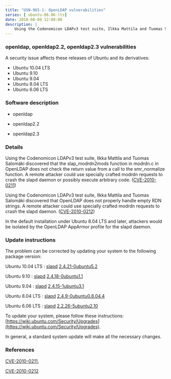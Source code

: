 ```yaml
---
title: "USN-965-1: OpenLDAP vulnerabilities"
series: [ ubuntu-06.06-lts]
date: 2010-08-09 12:00:00
description: |
    Using the Codenomicon LDAPv3 test suite, Ilkka Mattila and Tuomas Salomäki discovered that the slap_modrdn2mods function in modrdn.c in OpenLDAP does not check the return value from a call to the smr_normalize function. A remote attacker could use specially crafted modrdn requests to crash the slapd daemon or possibly execute arbitrary code. ([CVE-2010-0211](http://people.ubuntu.com/~ubuntu-security/cve/CVE-2010-0211))
--- 
```

 
### openldap, openldap2.2, openldap2.3 vulnerabilities

A security issue affects these releases of Ubuntu and its derivatives:

* Ubuntu 10.04 LTS
* Ubuntu 9.10
* Ubuntu 9.04
* Ubuntu 8.04 LTS
* Ubuntu 6.06 LTS

### Software description

* openldap 

* openldap2.2 

* openldap2.3 

### Details

Using the Codenomicon LDAPv3 test suite, Ilkka Mattila and Tuomas Salomäki discovered that the slap_modrdn2mods function in modrdn.c in OpenLDAP does not check the return value from a call to the smr_normalize function. A remote attacker could use specially crafted modrdn requests to crash the slapd daemon or possibly execute arbitrary code. ([CVE-2010-0211](http://people.ubuntu.com/~ubuntu-security/cve/CVE-2010-0211))

Using the Codenomicon LDAPv3 test suite, Ilkka Mattila and Tuomas Salomäki discovered that OpenLDAP does not properly handle empty RDN strings. A remote attacker could use specially crafted modrdn requests to crash the slapd daemon. ([CVE-2010-0212](http://people.ubuntu.com/~ubuntu-security/cve/CVE-2010-0212))

In the default installation under Ubuntu 8.04 LTS and later, attackers would be isolated by the OpenLDAP AppArmor profile for the slapd daemon. 

### Update instructions

The problem can be corrected by updating your system to the following package version:

Ubuntu 10.04 LTS
 : [slapd](https://launchpad.net/ubuntu/+source/openldap) <span> [2.4.21-0ubuntu5.2](https://launchpad.net/ubuntu/+source/openldap/2.4.21-0ubuntu5.2) </span> 

Ubuntu 9.10
 : [slapd](https://launchpad.net/ubuntu/+source/openldap) <span> [2.4.18-0ubuntu1.1](https://launchpad.net/ubuntu/+source/openldap/2.4.18-0ubuntu1.1) </span> 

Ubuntu 9.04
 : [slapd](https://launchpad.net/ubuntu/+source/openldap) <span> [2.4.15-1ubuntu3.1](https://launchpad.net/ubuntu/+source/openldap/2.4.15-1ubuntu3.1) </span> 

Ubuntu 8.04 LTS
 : [slapd](https://launchpad.net/ubuntu/+source/openldap2.3) <span> [2.4.9-0ubuntu0.8.04.4](https://launchpad.net/ubuntu/+source/openldap2.3/2.4.9-0ubuntu0.8.04.4) </span> 

Ubuntu 6.06 LTS
 : [slapd](https://launchpad.net/ubuntu/+source/openldap2.2) <span> [2.2.26-5ubuntu2.10](https://launchpad.net/ubuntu/+source/openldap2.2/2.2.26-5ubuntu2.10) </span> 

To update your system, please follow these instructions: [https://wiki.ubuntu.com/Security/Upgrades](https://wiki.ubuntu.com/Security/Upgrades).

In general, a standard system update will make all the necessary changes. 

### References

 [CVE-2010-0211](http://people.ubuntu.com/~ubuntu-security/cve/CVE-2010-0211), 

 [CVE-2010-0212](http://people.ubuntu.com/~ubuntu-security/cve/CVE-2010-0212)
 

